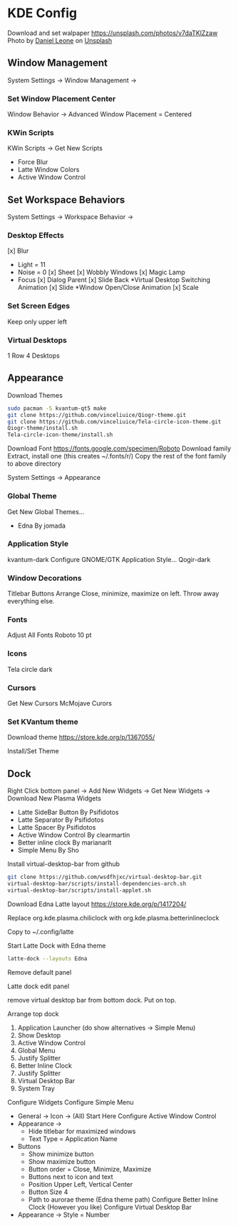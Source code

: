 # KDE Config

Download and set walpaper
https://unsplash.com/photos/v7daTKlZzaw
Photo by <a href="https://unsplash.com/@danielleone?utm_source=unsplash&utm_medium=referral&utm_content=creditCopyText">Daniel Leone</a> on <a href="https://unsplash.com/?utm_source=unsplash&utm_medium=referral&utm_content=creditCopyText">Unsplash</a>
  
## Window Management
System Settings -> Window Management -> 
### Set Window Placement Center
Window Behavior -> Advanced
Window Placement = Centered

### KWin Scripts
KWin Scripts -> Get New Scripts
* Force Blur
* Latte Window Colors
* Active Window Control

## Set Workspace Behaviors
System Settings -> Workspace Behavior ->

### Desktop Effects
[x] Blur
* Light = 11
* Noise = 0
[x] Sheet
[x] Wobbly Windows
[x] Magic Lamp
* Focus
[x] Dialog Parent
[x] Slide Back
*Virtual Desktop Switching Animation
[x] Slide
*Window Open/Close Animation
[x] Scale

### Set Screen Edges
Keep only upper left

### Virtual Desktops
1 Row
4 Desktops

## Appearance

Download Themes
```sh
sudo pacman -S kvantum-qt5 make
git clone https://github.com/vinceliuice/Qiogr-theme.git
git clone https://github.com/vinceliuice/Tela-circle-icon-theme.git
Qiogr-theme/install.sh
Tela-circle-icon-theme/install.sh
```

Download Font
https://fonts.google.com/specimen/Roboto
Download family
Extract, install one (this creates ~/.fonts/r/)
Copy the rest of the font family to above directory

System Settings -> Appearance
### Global Theme
Get New Global Themes...
* Edna By jomada
### Application Style
kvantum-dark
Configure GNOME/GTK Application Style...
Qogir-dark

### Window Decorations
Titlebar Buttons
Arrange Close, minimize, maximize on left. Throw away everything else.

### Fonts
Adjust All Fonts
Roboto 10 pt

### Icons
Tela circle dark

### Cursors
Get New Cursors
McMojave Curors

### Set KVantum theme
Download theme
https://store.kde.org/p/1367055/

Install/Set Theme

## Dock
Right Click bottom panel -> Add New Widgets -> Get New Widgets -> Download New Plasma Widgets
* Latte SideBar Button By Psifidotos
* Latte Separator By Psifidotos
* Latte Spacer By Psifidotos
* Active Window Control By clearmartin
* Better inline clock By marianarlt
* Simple Menu By Sho

Install virtual-desktop-bar from github
```sh
git clone https://github.com/wsdfhjxc/virtual-desktop-bar.git
virtual-desktop-bar/scripts/install-dependencies-arch.sh
virtual-desktop-bar/scripts/install-applet.sh
```

Download Edna Latte layout
https://store.kde.org/p/1417204/

Replace org.kde.plasma.chiliclock with org.kde.plasma.betterinlineclock

Copy to ~/.config/latte

Start Latte Dock with Edna theme
```sh
latte-dock --layouts Edna
```

Remove default panel

Latte dock edit panel

remove virtual desktop bar from bottom dock. Put on top.

Arrange top dock 
1. Application Launcher (do show alternatives -> Simple Menu)
2. Show Desktop
3. Active Window Control
4. Global Menu
5. Justify Splitter
6. Better Inline Clock
7. Justify Splitter
8. Virtual Desktop Bar
9. System Tray

Configure Widgets
Configure Simple Menu
* General -> Icon -> (All) Start Here
Configure Active Window Control
* Appearance ->
  * Hide titlebar for maximized windows
  * Text Type = Application Name
* Buttons
  * Show minimize button
  * Show maximize button
  * Button order = Close, Minimize, Maximize
  * Buttons next to icon and text
  * Position Upper Left, Vertical Center
  * Button Size 4
  * Path to aurorae theme (Edna theme path)
Configure Better Inline Clock
(However you like)
Configure Virtual Desktop Bar
* Appearance -> Style = Number





